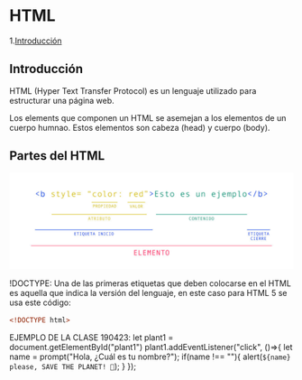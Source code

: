 # HTML
1.[Introducción](#introducción)

## Introducción
HTML (Hyper Text Transfer Protocol) es un lenguaje utilizado 
para estructurar una página web.

Los elements que componen un HTML se asemejan
a los elementos de un cuerpo humnao.
Estos elementos son cabeza (head) y cuerpo (body).

## Partes del HTML

![Elementos Etiqueta](./images/003imagen.jpg)

!DOCTYPE: Una de las primeras etiquetas que deben colocarse
en el HTML es aquella que indica la versión del lenguaje,
en este caso  para HTML 5 se usa este código:

```html
<!DOCTYPE html>
```

EJEMPLO DE LA CLASE 190423:
let plant1 = document.getElementById("plant1")
plant1.addEventListener("click", ()=>{
    let name = prompt("Hola, ¿Cuál es tu nombre?");
    if(name !== ""){
        alert(`${name} please, SAVE THE PLANET! 🌱`);
    }
});